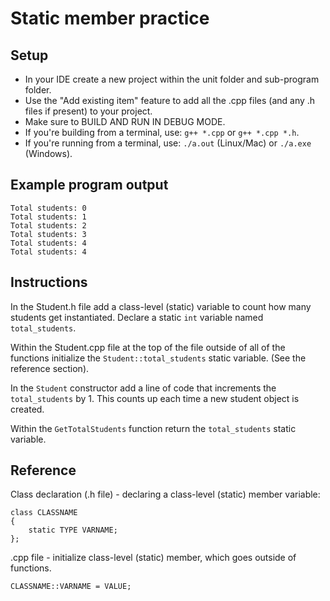 # Static member practice

## Setup
- In your IDE create a new project within the unit folder and sub-program folder.
- Use the "Add existing item" feature to add all the .cpp files (and any .h files if present) to your project.
- Make sure to BUILD AND RUN IN DEBUG MODE.
- If you're building from a terminal, use: `g++ *.cpp` or `g++ *.cpp *.h`.
- If you're running from a terminal, use: `./a.out` (Linux/Mac) or `./a.exe` (Windows).


## Example program output
```
Total students: 0
Total students: 1
Total students: 2
Total students: 3
Total students: 4
Total students: 4
```


## Instructions
In the Student.h file add a class-level (static) variable to count how many students get instantiated. Declare a static `int` variable named `total_students`.

Within the Student.cpp file at the top of the file outside of all of the functions initialize the `Student::total_students` static variable. (See the reference section).

In the `Student` constructor add a line of code that increments the `total_students` by 1. This counts up each time a new student object is created.

Within the `GetTotalStudents` function return the `total_students` static variable.


## Reference
Class declaration (.h file) - declaring a class-level (static) member variable:
```
class CLASSNAME
{
    static TYPE VARNAME;
};
```

.cpp file - initialize class-level (static) member, which goes outside of functions.
```
CLASSNAME::VARNAME = VALUE;
```
